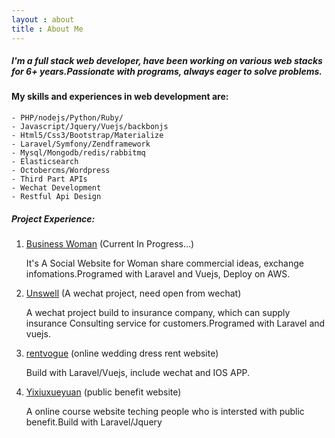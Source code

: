 ```yaml
---
layout : about
title : About Me
---
```

##### I'm a full stack web developer, have been working on various web stacks for 6+ years.Passionate with programs, always eager to solve problems.

#### My skills and experiences in web development are:

    - PHP/nodejs/Python/Ruby/
    - Javascript/Jquery/Vuejs/backbonjs
    - Html5/Css3/Bootstrap/Materialize
    - Laravel/Symfony/Zendframework
    - Mysql/Mongodb/redis/rabbitmq
    - Elasticsearch
    - Octobercms/Wordpress
    - Third Part APIs
    - Wechat Development
    - Restful Api Design
  
##### Project Experience:
  
1. [Business Woman](http://businesswoman.network/) (Current In Progress...)

	It's A Social Website for Woman share commercial ideas, exchange infomations.Programed with Laravel and Vuejs, Deploy on AWS.
  
2. [Unswell](http://unswell.com) (A wechat project, need open from wechat)

	A wechat project build to insurance company, which can supply insurance Consulting service for customers.Programed with Laravel and vuejs.

3. [rentvogue](http://rentvogue.com) (online wedding dress rent website)

	Build with Laravel/Vuejs, include wechat and IOS APP.
  
4. [Yixiuxueyuan](http://yixiuxueyuan.com) (public benefit website)

	A online course website teching people who is intersted with public benefit.Build with Laravel/Jquery
